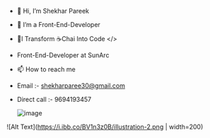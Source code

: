 - 👋 Hi, I’m Shekhar Pareek

* 👀 I’m a Front-End-Developer

+ 🌱I Transform ☕Chai Into Code </>

- Front-End-Developer at SunArc

* 📫 How to reach me

+ Email :- shekharparee30@gmail.com

+ Direct call :- 9694193457

     ![image](https://i.ibb.co/BV1n3z0B/illustration-2.png)
  
![Alt Text](https://i.ibb.co/BV1n3z0B/illustration-2.png | width=200)





